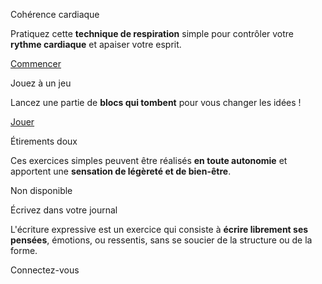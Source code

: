 <div class="tileset">
    <div class="tile" style="flex: 6;">
        <img src="{{ ASSET static/detente/coherence_cardiaque.webp }}" alt="" />
        <div>
            <p class="insist">Cohérence cardiaque</p>
            <p>Pratiquez cette <b>technique de respiration</b> simple pour contrôler votre <b>rythme cardiaque</b> et apaiser votre esprit.</p>
            <div class="actions">
                <a href="/coherence">Commencer</a>
            </div>
        </div>
    </div>
    <div class="tile" style="flex: 5;">
        <img src="{{ ASSET static/detente/jeu_staks.webp }}" alt="" />
        <div>
            <p class="insist">Jouez à un jeu</p>
            <p>Lancez une partie de <b>blocs qui tombent</b> pour vous changer les idées !</p>
            <div class="actions">
                <a href="/staks">Jouer</a>
            </div>
        </div>
    </div>
    <div class="tile" style="flex: 5;">
        <img src="{{ ASSET static/detente/etirements_doux.webp }}" alt="" />
        <div>
            <p class="insist">Étirements doux</p>
            <p>Ces exercices simples peuvent être réalisés <b>en toute autonomie</b> et apportent une <b>sensation de légèreté et de bien-être</b>.</p>
            <div class="actions">
                <a class="disabled">Non disponible</a>
            </div>
        </div>
    </div>
    <div class="tile" style="flex: 6;">
        <img src="{{ ASSET static/detente/ecriture_expressive.webp }}" alt="" />
        <div>
            <p class="insist">Écrivez dans votre journal</p>
            <p>L'écriture expressive est un exercice qui consiste à <b>écrire librement ses pensées</b>, émotions, ou ressentis, sans se soucier de la structure ou de la forme.</p>
            <div class="actions">
                <a class="disabled">Connectez-vous</a>
            </div>
        </div>
    </div>
</div>
